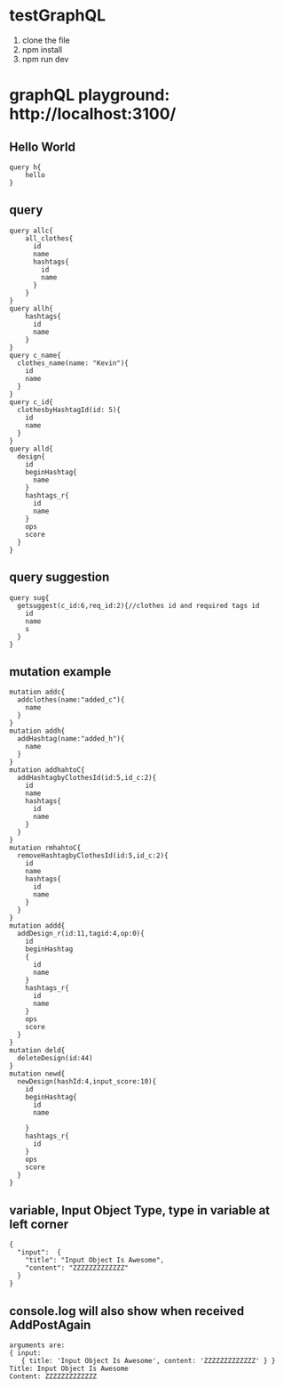 # testGraphQL
1. clone the file
2. npm install
3. npm run dev

# graphQL playground: http://localhost:3100/
## Hello World
    query h{
        hello
    }
## query
    query allc{
        all_clothes{
          id
          name
          hashtags{
            id
            name
          }
        }
    }
    query allh{
        hashtags{
          id
          name
        }
    }
    query c_name{
      clothes_name(name: "Kevin"){
        id
        name
      }
    }
    query c_id{
      clothesbyHashtagId(id: 5){
        id
        name
      }
    }
    query alld{
      design{
        id
        beginHashtag{
          name
        }
        hashtags_r{
          id
          name
        }
        ops
        score
      }
    }
## query suggestion
    query sug{
      getsuggest(c_id:6,req_id:2){//clothes id and required tags id
        id
        name
        s
      }
    }
## mutation example

    mutation addc{
      addclothes(name:"added_c"){
        name
      }
    }
    mutation addh{
      addHashtag(name:"added_h"){
        name
      }
    }
    mutation addhahtoC{
      addHashtagbyClothesId(id:5,id_c:2){
        id
        name
        hashtags{
          id
          name
        }
      }
    }
    mutation rmhahtoC{
      removeHashtagbyClothesId(id:5,id_c:2){
        id
        name
        hashtags{
          id
          name
        }
      }
    }
    mutation addd{
      addDesign_r(id:11,tagid:4,op:0){
        id
        beginHashtag
        {
          id
          name
        }
        hashtags_r{
          id
          name
        }
        ops
        score
      }
    }
    mutation deld{
      deleteDesign(id:44)
    }
    mutation newd{
      newDesign(hashId:4,input_score:10){
        id
        beginHashtag{
          id
          name

        }
        hashtags_r{
          id
        }
        ops
        score
      }
    }
## variable, Input Object Type, type in variable at left corner

    {
      "input":  {
        "title": "Input Object Is Awesome",
        "content": "ZZZZZZZZZZZZZ"
      }
    }

## console.log will also show when received AddPostAgain

    arguments are:
    { input:
       { title: 'Input Object Is Awesome', content: 'ZZZZZZZZZZZZZ' } }
    Title: Input Object Is Awesome
    Content: ZZZZZZZZZZZZZ

